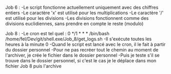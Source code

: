 Job 6 : 
-Le script fonctionne actuellement uniquement avec des chiffres entiers
-Le caractère 'x' est utilisé pour les multiplications
-Le caractère '/' est utilisé pour les divisions
-Les divisions fonctionnent comme des divisions euclidiennes, sans prendre en compte le reste (modulo)

Job 8 :
-Le cron est tel quel : 0 */1 * * * /bin/bash /home/fel/Dev/git/shell.exe/Job_8/get_logs.sh
-Il s'exécute toutes les heures à la minute 0
-Quand le script est lancé avec le cron, il le fait à partir du dossier personnel
-Pour ne pas recréer tout le chemin au moment de l'archiver, je crée le fichier dans le dossier personnel 
-Puis je teste s'il se trouve dans le dossier personnel, si c'est le cas je le déplace dans mon fichier Job 8 puis l'archive
